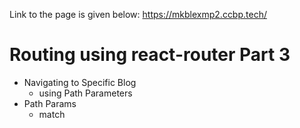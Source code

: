 Link to the page is given below:
https://mkblexmp2.ccbp.tech/

# Routing using react-router Part 3

- Navigating to Specific Blog
  - using Path Parameters
- Path Params
  - match
